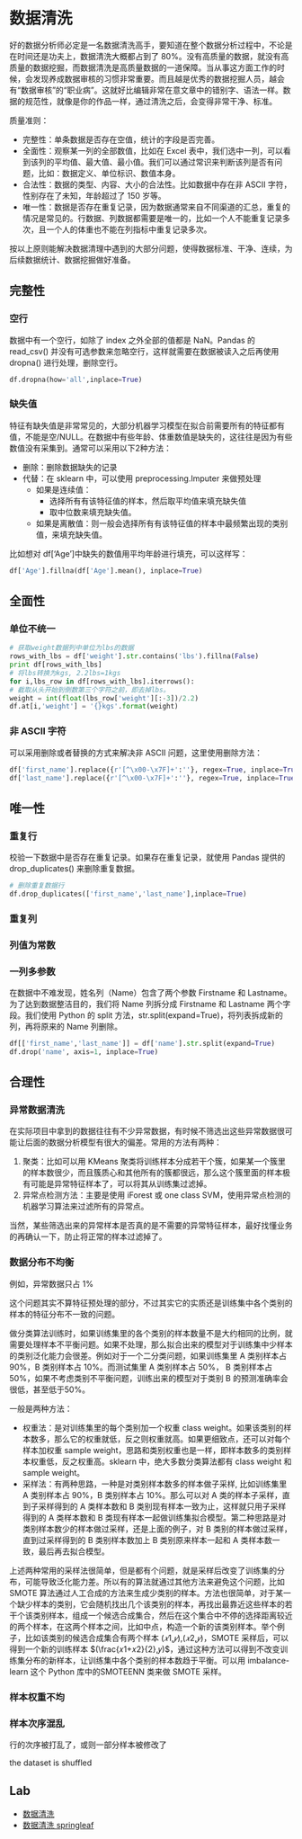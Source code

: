 # 数据清洗

好的数据分析师必定是一名数据清洗高手，要知道在整个数据分析过程中，不论是在时间还是功夫上，数据清洗大概都占到了 80%。没有高质量的数据，就没有高质量的数据挖掘，而数据清洗是高质量数据的一道保障。当从事这方面工作的时候，会发现养成数据审核的习惯非常重要。而且越是优秀的数据挖掘人员，越会有“数据审核”的“职业病”。这就好比编辑非常在意文章中的错别字、语法一样。数据的规范性，就像是你的作品一样，通过清洗之后，会变得非常干净、标准。

质量准则：

- 完整性：单条数据是否存在空值，统计的字段是否完善。
- 全面性：观察某一列的全部数值，比如在 Excel  表中，我们选中一列，可以看到该列的平均值、最大值、最小值。我们可以通过常识来判断该列是否有问题，比如：数据定义、单位标识、数值本身。
- 合法性：数据的类型、内容、大小的合法性。比如数据中存在非 ASCII 字符，性别存在了未知，年龄超过了 150  岁等。
- 唯一性：数据是否存在重复记录，因为数据通常来自不同渠道的汇总，重复的情况是常见的。行数据、列数据都需要是唯一的，比如一个人不能重复记录多次，且一个人的体重也不能在列指标中重复记录多次。

按以上原则能解决数据清理中遇到的大部分问题，使得数据标准、干净、连续，为后续数据统计、数据挖掘做好准备。

## 完整性

### 空行

数据中有一个空行，如除了 index 之外全部的值都是 NaN。Pandas 的 read_csv() 并没有可选参数来忽略空行，这样就需要在数据被读入之后再使用 dropna() 进行处理，删除空行。

```python
df.dropna(how='all',inplace=True) 
```

### 缺失值

特征有缺失值是非常常见的，大部分机器学习模型在拟合前需要所有的特征都有值，不能是空/NULL。在数据中有些年龄、体重数值是缺失的，这往往是因为有些数值没有采集到。通常可以采用以下2种方法：

- 删除：删除数据缺失的记录
- 代替：在 sklearn 中，可以使用 preprocessing.Imputer 来做预处理
  - 如果是连续值：
    - 选择所有有该特征值的样本，然后取平均值来填充缺失值
    - 取中位数来填充缺失值。
  - 如果是离散值：则一般会选择所有有该特征值的样本中最频繁出现的类别值，来填充缺失值。

比如想对 df[‘Age’]中缺失的数值用平均年龄进行填充，可以这样写：

```python
df['Age'].fillna(df['Age'].mean(), inplace=True)
```

## 全面性

### 单位不统一

```python
# 获取weight数据列中单位为lbs的数据
rows_with_lbs = df['weight'].str.contains('lbs').fillna(False)
print df[rows_with_lbs]
# 将lbs转换为kgs, 2.2lbs=1kgs
for i,lbs_row in df[rows_with_lbs].iterrows():
# 截取从头开始到倒数第三个字符之前，即去掉lbs。
weight = int(float(lbs_row['weight'][:-3])/2.2)
df.at[i,'weight'] = '{}kgs'.format(weight) 
```

### 非 ASCII 字符

可以采用删除或者替换的方式来解决非 ASCII 问题，这里使用删除方法：

```python
df['first_name'].replace({r'[^\x00-\x7F]+':''}, regex=True, inplace=True)
df['last_name'].replace({r'[^\x00-\x7F]+':''}, regex=True, inplace=True)
```

## 唯一性

### 重复行

校验一下数据中是否存在重复记录。如果存在重复记录，就使用 Pandas 提供的 drop_duplicates() 来删除重复数据。

```python
# 删除重复数据行
df.drop_duplicates(['first_name','last_name'],inplace=True)
```

### 重复列

### 列值为常数

### 一列多参数

在数据中不难发现，姓名列（Name）包含了两个参数 Firstname 和 Lastname。为了达到数据整洁目的，我们将 Name 列拆分成 Firstname 和 Lastname  两个字段。我们使用 Python 的 split 方法，str.split(expand=True)，将列表拆成新的列，再将原来的 Name  列删除。

```python
df[['first_name','last_name']] = df['name'].str.split(expand=True)
df.drop('name', axis=1, inplace=True)
```

## 合理性

### 异常数据清洗

在实际项目中拿到的数据往往有不少异常数据，有时候不筛选出这些异常数据很可能让后面的数据分析模型有很大的偏差。常用的方法有两种：

1. 聚类：比如可以用 KMeans 聚类将训练样本分成若干个簇，如果某一个簇里的样本数很少，而且簇质心和其他所有的簇都很远，那么这个簇里面的样本极有可能是异常特征样本了，可以将其从训练集过滤掉。
2. 异常点检测方法：主要是使用 iForest 或 one class SVM，使用异常点检测的机器学习算法来过滤所有的异常点。

当然，某些筛选出来的异常样本是否真的是不需要的异常特征样本，最好找懂业务的再确认一下，防止将正常的样本过滤掉了。

### 数据分布不均衡

例如，异常数据只占 1%

这个问题其实不算特征预处理的部分，不过其实它的实质还是训练集中各个类别的样本的特征分布不一致的问题。

做分类算法训练时，如果训练集里的各个类别的样本数量不是大约相同的比例，就需要处理样本不平衡问题。如果不处理，那么拟合出来的模型对于训练集中少样本的类别泛化能力会很差。例如对于一个二分类问题，如果训练集里 A 类别样本占 90%，B 类别样本占 10%。而测试集里 A 类别样本占 50%， B 类别样本占 50%，如果不考虑类别不平衡问题，训练出来的模型对于类别 B 的预测准确率会很低，甚至低于50%。

一般是两种方法：

- 权重法：是对训练集里的每个类别加一个权重 class  weight。如果该类别的样本数多，那么它的权重就低，反之则权重就高。如果更细致点，还可以对每个样本加权重 sample  weight，思路和类别权重也是一样，即样本数多的类别样本权重低，反之权重高。sklearn 中，绝大多数分类算法都有 class  weight 和 sample weight。
- 采样法：有两种思路，一种是对类别样本数多的样本做子采样,  比如训练集里 A 类别样本占 90%，B 类别样本占 10%。那么可以对 A 类的样本子采样，直到子采样得到的 A 类样本数和 B 类别现有样本一致为止，这样就只用子采样得到的 A 类样本数和 B 类现有样本一起做训练集拟合模型。第二种思路是对类别样本数少的样本做过采样，还是上面的例子，对 B 类别的样本做过采样，直到过采样得到的 B 类别样本数加上 B 类别原来样本一起和 A 类样本数一致，最后再去拟合模型。

上述两种常用的采样法很简单，但是都有个问题，就是采样后改变了训练集的分布，可能导致泛化能力差。所以有的算法就通过其他方法来避免这个问题，比如 SMOTE 算法通过人工合成的方法来生成少类别的样本。方法也很简单，对于某一个缺少样本的类别，它会随机找出几个该类别的样本，再找出最靠近这些样本的若干个该类别样本，组成一个候选合成集合，然后在这个集合中不停的选择距离较近的两个样本，在这两个样本之间，比如中点，构造一个新的该类别样本。举个例子，比如该类别的候选合成集合有两个样本 (*𝑥*1,*𝑦*),(*𝑥*2,*𝑦*)，SMOTE 采样后，可以得到一个新的训练样本 $(\frac{𝑥1+𝑥2}{2},𝑦)$，通过这种方法可以得到不改变训练集分布的新样本，让训练集中各个类别的样本数趋于平衡。可以用 imbalance-learn 这个 Python 库中的SMOTEENN 类来做 SMOTE 采样。

### 样本权重不均



### 样本次序混乱

行的次序被打乱了，或则一部分样本被修改了

the dataset is shuffled


## Lab
- [数据清洗](30_clean.ipynb)
- [数据清洗 springleaf](31_springleaf-clean.ipynb)


